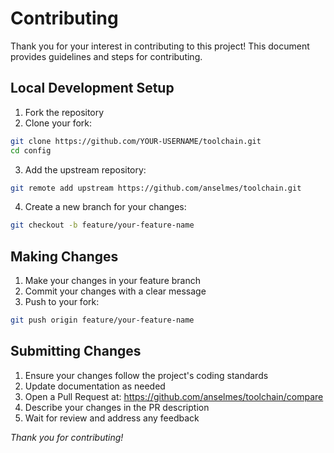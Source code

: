 # Contributing

Thank you for your interest in contributing to this project! This document provides guidelines and steps for contributing.

## Local Development Setup

1. Fork the repository
2. Clone your fork:

```bash
git clone https://github.com/YOUR-USERNAME/toolchain.git
cd config
```

3. Add the upstream repository:

```bash
git remote add upstream https://github.com/anselmes/toolchain.git
```

4. Create a new branch for your changes:

```bash
git checkout -b feature/your-feature-name
```

## Making Changes

1. Make your changes in your feature branch
2. Commit your changes with a clear message
3. Push to your fork:

```bash
git push origin feature/your-feature-name
```

## Submitting Changes

1. Ensure your changes follow the project's coding standards
2. Update documentation as needed
3. Open a Pull Request at: <https://github.com/anselmes/toolchain/compare>
4. Describe your changes in the PR description
5. Wait for review and address any feedback

_Thank you for contributing!_
